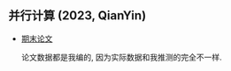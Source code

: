 ## 并行计算 (2023, QianYin)

- [期末论文](Parallel_Computing/10215102427_XieQi-Parallel_Computing.org)

    论文数据都是我编的, 因为实际数据和我推测的完全不一样.
